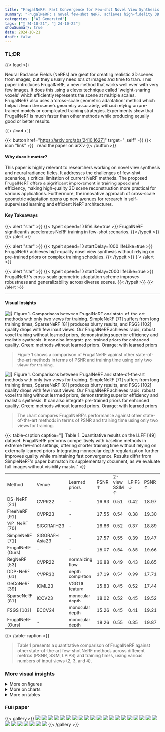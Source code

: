 ```yaml
---
title: "FrugalNeRF: Fast Convergence for Few-shot Novel View Synthesis without Learned Priors"
summary: "FrugalNeRF: a novel few-shot NeRF, achieves high-fidelity 3D scene reconstruction with significantly faster convergence, eliminating the need for external data or complex scheduling."
categories: ["AI Generated"]
tags: ["🔖 24-10-21", "🤗 24-10-22"]
showSummary: true
date: 2024-10-21
draft: false
---
```


### TL;DR


{{< lead >}}

Neural Radiance Fields (NeRFs) are great for creating realistic 3D scenes from images, but they usually need lots of images and time to train. This paper introduces FrugalNeRF, a new method that works well even with very few images.  It does this using a clever technique called 'weight-sharing voxels' which efficiently represents the scene at multiple scales.  FrugalNeRF also uses a 'cross-scale geometric adaptation' method which helps it learn the scene's geometry accurately, without relying on pre-trained models or complicated training strategies. Experiments show that FrugalNeRF is much faster than other methods while producing equally good or better results.

{{< /lead >}}


{{< button href="https://arxiv.org/abs/2410.16271" target="_self" >}}
{{< icon "link" >}} &nbsp; read the paper on arXiv
{{< /button >}}

#### Why does it matter?
This paper is highly relevant to researchers working on novel view synthesis and neural radiance fields.  It addresses the challenges of few-shot scenarios, a critical limitation of current NeRF methods. The proposed FrugalNeRF offers a significant improvement in training speed and efficiency, making high-quality 3D scene reconstruction more practical for various applications.  Furthermore, the innovative approach of cross-scale geometric adaptation opens up new avenues for research in self-supervised learning and efficient NeRF architectures.
#### Key Takeaways

{{< alert "star" >}}
{{< typeit speed=10 lifeLike=true >}} FrugalNeRF significantly accelerates NeRF training in few-shot scenarios. {{< /typeit >}}
{{< /alert >}}

{{< alert "star" >}}
{{< typeit speed=10 startDelay=1000 lifeLike=true >}} FrugalNeRF achieves high-quality novel view synthesis without relying on pre-trained priors or complex training schedules. {{< /typeit >}}
{{< /alert >}}

{{< alert "star" >}}
{{< typeit speed=10 startDelay=2000 lifeLike=true >}} FrugalNeRF's cross-scale geometric adaptation scheme improves robustness and generalizability across diverse scenes. {{< /typeit >}}
{{< /alert >}}

------
#### Visual Insights



![](figures/figures_1_0.png "🔼 Figure 1. Comparisons between FrugalNeRF and state-of-the-art methods with only two views for training. SimpleNeRF [71] suffers from long training times, SparseNeRF [81] produces blurry results, and FSGS [102] quality drops with few input views. Our FrugalNeRF achieves rapid, robust voxel training without learned priors, demonstrating superior efficiency and realistic synthesis. It can also integrate pre-trained priors for enhanced quality. Green: methods without learned priors. Orange: with learned priors")

> Figure 1 shows a comparison of FrugalNeRF against other state-of-the-art methods in terms of PSNR and training time using only two views for training.





![](charts/charts_1_0.png "🔼 Figure 1. Comparisons between FrugalNeRF and state-of-the-art methods with only two views for training. SimpleNeRF [71] suffers from long training times, SparseNeRF [81] produces blurry results, and FSGS [102] quality drops with few input views. Our FrugalNeRF achieves rapid, robust voxel training without learned priors, demonstrating superior efficiency and realistic synthesis. It can also integrate pre-trained priors for enhanced quality. Green: methods without learned priors. Orange: with learned priors")

> The chart compares FrugalNeRF's performance against other state-of-the-art methods in terms of PSNR and training time using only two views for training.





{{< table-caption caption="🔽 Table 1. Quantitative results on the LLFF [49] dataset. FrugalNeRF performs competitively with baseline methods in extreme few-shot settings, offering shorter training time without relying on externally learned priors. Integrating monocular depth regularization further improves quality while maintaining fast convergence. Results differ from SimpleNeRF's paper but match its supplementary document, as we evaluate full images without visibility masks." >}}
<table id='1' style='font-size:14px'><tr><td>Method</td><td>Venue</td><td>Learned priors</td><td>PSNR ↑</td><td>2-view SSIM ↑</td><td>LPIPS ↓</td><td>PSNR ↑</td><td>3-view SSIM ↑</td><td>LPIPS ↓</td><td>PSNR ↑</td><td>4-view SSIM ↑</td><td>LPIPS ↓</td><td>Training time ↓</td></tr><tr><td>DS-NeRF [21]</td><td>CVPR22</td><td>-</td><td>16.93</td><td>0.51</td><td>0.42</td><td>18.97</td><td>0.58</td><td>0.36</td><td>20.07</td><td>0.61</td><td>0.34</td><td>3.5 hrs</td></tr><tr><td>FreeNeRF [91]</td><td>CVPR23</td><td>-</td><td>17.55</td><td>0.54</td><td>0.38</td><td>19.30</td><td>0.60</td><td>0.34</td><td>20.45</td><td>0.63</td><td>0.33</td><td>1.5 hrs</td></tr><tr><td>ViP-NeRF [70]</td><td>SIGGRAPH23</td><td>-</td><td>16.66</td><td>0.52</td><td>0.37</td><td>18.89</td><td>0.59</td><td>0.34</td><td>19.34</td><td>0.62</td><td>0.32</td><td>13.5 hrs</td></tr><tr><td>SimpleNeRF [71]</td><td>SIGGRAPH Asia23</td><td>-</td><td>17.57</td><td>0.55</td><td>0.39</td><td>19.47</td><td>0.62</td><td>0.33</td><td>20.44</td><td>0.65</td><td>0.31</td><td>9.5 hrs</td></tr><tr><td>FrugalNeRF (Ours)</td><td>-</td><td>-</td><td>18.07</td><td>0.54</td><td>0.35</td><td>19.66</td><td>0.61</td><td>0.30</td><td>20.70</td><td>0.65</td><td>0.28</td><td>10 mins</td></tr><tr><td>RegNeRF [53]</td><td>CVPR22</td><td>normalizing flow</td><td>16.88</td><td>0.49</td><td>0.43</td><td>18.65</td><td>0.57</td><td>0.36</td><td>19.89</td><td>0.62</td><td>0.32</td><td>2.35 hrs</td></tr><tr><td>DDP-NeRF [61]</td><td>CVPR22</td><td>depth completion</td><td>17.19</td><td>0.54</td><td>0.39</td><td>17.71</td><td>0.56</td><td>0.39</td><td>19.19</td><td>0.61</td><td>0.35</td><td>3.5 hrs</td></tr><tr><td>GeCoNeRF [39]</td><td>ICML23</td><td>VGG19 feature</td><td>15.83</td><td>0.45</td><td>0.52</td><td>17.44</td><td>0.50</td><td>0.47</td><td>19.14</td><td>0.56</td><td>0.42</td><td>4 hrs</td></tr><tr><td>SparseNeRF [81]</td><td>ICCV23</td><td>monocular depth</td><td>18.02</td><td>0.52</td><td>0.45</td><td>19.52</td><td>0.59</td><td>0.37</td><td>20.89</td><td>0.65</td><td>0.34</td><td>1 hrs</td></tr><tr><td>FSGS [102]</td><td>ECCV24</td><td>monocular depth</td><td>15.26</td><td>0.45</td><td>0.41</td><td>19.21</td><td>0.61</td><td>0.30</td><td>20.07</td><td>0.66</td><td>0.22</td><td>25 mins</td></tr><tr><td>FrugalNeRF (Ours)</td><td>-</td><td>monocular depth</td><td>18.26</td><td>0.55</td><td>0.35</td><td>19.87</td><td>0.61</td><td>0.30</td><td>20.89</td><td>0.66</td><td>0.26</td><td>11 mins</td></tr></table>{{< /table-caption >}}

> Table 1 presents a quantitative comparison of FrugalNeRF against other state-of-the-art few-shot NeRF methods across different metrics (PSNR, SSIM, LPIPS) and training times, using various numbers of input views (2, 3, and 4).



### More visual insights

<details>
<summary>More on figures
</summary>


![](figures/figures_2_0.png "🔼 Figure 2. Comparisons between few-shot NeRF approaches. (a) Frequency regularization gradually increases the visibility of high-frequency signals of positional encoding, but the training speed is slow. (b) Replacing the MLPs with voxels and incorporating them with gradual voxel upsampling achieves similar frequency regularization but cannot generalize well. (c) Some approaches employ pre-trained models to supervise the rendered color or depth patches. (d) Our FrugalNeRF, leveraging weight-sharing voxels across scales for various frequencies representation, enhanced by a cross-scale geometric adaptation for efficient supervision.")

> Figure 2 compares different few-shot NeRF approaches, highlighting FrugalNeRF's efficient use of weight-sharing voxels and cross-scale geometric adaptation for faster convergence and improved generalization.


![](figures/figures_4_0.png "🔼 Figure 3. Overview of FrugalNeRF architecture. (a) Our FrugalNeRF represents a scene with a pair of density and appearance voxels (VD, VA). For a better graphical illustration, we show only one voxel in the figure. (b) We sample rays from not only training input views rtrain but also randomly sampled novel views rnovel. (c) We then create L + 1 multi-scale voxels by hierarchical subsampling, where lower-resolution voxels ensure global geometry consistency and reduce overfitting but suffer from representing detailed structures, while higher-resolution voxels capture fine details but may get stuck in the local minimum or generate floaters. (d) For the rays from training views rtrain, we enforce an MSE reconstruction loss between the volume rendered RGB color Ĉ and input RGB C at each scale. (e) We introduce a cross-scale geometric adaptation loss for novel view rays rnovel, warping volume-rendered RGB to the nearest training view using predicted depth, calculating projection errors e' at each scale, and using the depth with the minimum reprojection error as pseudo-GT for depth supervision. This adaptation involves rays from both training and novel views, though the figure only depicts novel view rays for clarity.")

> Figure 3 illustrates the FrugalNeRF architecture, showcasing its multi-scale voxel representation, ray sampling strategy, training loss functions, and cross-scale geometric adaptation mechanism.


![](figures/figures_7_0.png "🔼 Figure 1. Comparisons between FrugalNeRF and state-of-the-art methods with only two views for training. SimpleNeRF [71] suffers from long training times, SparseNeRF [81] produces blurry results, and FSGS [102] quality drops with few input views. Our FrugalNeRF achieves rapid, robust voxel training without learned priors, demonstrating superior efficiency and realistic synthesis. It can also integrate pre-trained priors for enhanced quality. Green: methods without learned priors. Orange: with learned priors")

> Figure 1 shows comparisons of FrugalNeRF against other state-of-the-art methods in terms of PSNR and training time when trained using only two views.


![](figures/figures_8_0.png "🔼 Figure 4. Qualitative comparisons on the LLFF [49] dataset with two input views. FrugalNeRF achieves better synthesis quality and coherent geometric depth. We also include the GT and overlapped input images for reference.")

> Figure 4 shows a qualitative comparison of FrugalNeRF against other state-of-the-art methods on the LLFF dataset, highlighting its superior synthesis quality and coherent geometric depth.


![](figures/figures_9_0.png "🔼 Figure 8. Scene dependency analysis of the multi-scale voxels. Cross-scale geometric adaptation can adapt to diverse scenes.")

> The figure visualizes how different scene types activate different frequency bands in the multi-scale voxel representation of FrugalNeRF, demonstrating its adaptability.


![](figures/figures_25_0.png "🔼 Figure 1. Comparisons between FrugalNeRF and state-of-the-art methods with only two views for training. SimpleNeRF [71] suffers from long training times, SparseNeRF [81] produces blurry results, and FSGS [102] quality drops with few input views. Our FrugalNeRF achieves rapid, robust voxel training without learned priors, demonstrating superior efficiency and realistic synthesis. It can also integrate pre-trained priors for enhanced quality. Green: methods without learned priors. Orange: with learned priors")

> Figure 1 shows the comparison of FrugalNeRF with other state-of-the-art methods in terms of PSNR and training time using only two views for training.


![](figures/figures_26_0.png "🔼 Figure 1. Comparisons between FrugalNeRF and state-of-the-art methods with only two views for training. SimpleNeRF [71] suffers from long training times, SparseNeRF [81] produces blurry results, and FSGS [102] quality drops with few input views. Our FrugalNeRF achieves rapid, robust voxel training without learned priors, demonstrating superior efficiency and realistic synthesis. It can also integrate pre-trained priors for enhanced quality. Green: methods without learned priors. Orange: with learned priors")

> The figure compares the performance of FrugalNeRF against other state-of-the-art methods in terms of PSNR and training time using only two views for training.


![](figures/figures_26_1.png "🔼 Figure 1. Comparisons between FrugalNeRF and state-of-the-art methods with only two views for training. SimpleNeRF [71] suffers from long training times, SparseNeRF [81] produces blurry results, and FSGS [102] quality drops with few input views. Our FrugalNeRF achieves rapid, robust voxel training without learned priors, demonstrating superior efficiency and realistic synthesis. It can also integrate pre-trained priors for enhanced quality. Green: methods without learned priors. Orange: with learned priors")

> Figure 1 shows the comparison of FrugalNeRF with other state-of-the-art methods in terms of PSNR and training time using only two views for training.


![](figures/figures_27_0.png "🔼 Figure 1. Comparisons between FrugalNeRF and state-of-the-art methods with only two views for training. SimpleNeRF [71] suffers from long training times, SparseNeRF [81] produces blurry results, and FSGS [102] quality drops with few input views. Our FrugalNeRF achieves rapid, robust voxel training without learned priors, demonstrating superior efficiency and realistic synthesis. It can also integrate pre-trained priors for enhanced quality. Green: methods without learned priors. Orange: with learned priors")

> Figure 1 shows the PSNR comparison between FrugalNeRF and other state-of-the-art methods with only two views for training, highlighting FrugalNeRF's superior efficiency and quality.


</details>



<details>
<summary>More on charts
</summary>


![](charts/charts_9_0.png "🔼 Figure 6. Cross-scale geometric adaptation in training. (Left) In the early training phase, low-resolution voxels primarily act as pseudo-ground truth, guiding the model’s geometric learning. As training goes on, medium- and high-resolution voxels increasingly contribute to refining scene geometry. This adaptive approach enables the model to autonomously tune into appropriate frequencies at each stage, enhancing its ability to generalize across various scenes. (Right) Without geometric adaptation, all of the scales result in sub-optimal solutions. Geometric adaptation drives convergence to higher quality across all scales.")

> The chart visualizes how the proportion of each voxel scale serving as pseudo-ground truth changes during training, demonstrating the cross-scale geometric adaptation process in FrugalNeRF.


![](charts/charts_9_1.png "🔼 Figure 1. Comparisons between FrugalNeRF and state-of-the-art methods with only two views for training. SimpleNeRF [71] suffers from long training times, SparseNeRF [81] produces blurry results, and FSGS [102] quality drops with few input views. Our FrugalNeRF achieves rapid, robust voxel training without learned priors, demonstrating superior efficiency and realistic synthesis. It can also integrate pre-trained priors for enhanced quality. Green: methods without learned priors. Orange: with learned priors")

> The chart compares the performance of FrugalNeRF against other state-of-the-art methods in terms of PSNR and training time using only two views for training.


![](charts/charts_9_2.png "🔼 Figure 1. Comparisons between FrugalNeRF and state-of-the-art methods with only two views for training. SimpleNeRF [71] suffers from long training times, SparseNeRF [81] produces blurry results, and FSGS [102] quality drops with few input views. Our FrugalNeRF achieves rapid, robust voxel training without learned priors, demonstrating superior efficiency and realistic synthesis. It can also integrate pre-trained priors for enhanced quality. Green: methods without learned priors. Orange: with learned priors")

> The chart compares the performance of FrugalNeRF against other state-of-the-art methods in terms of PSNR and training time using only two views for training.


![](charts/charts_9_3.png "🔼 Figure 1. Comparisons between FrugalNeRF and state-of-the-art methods with only two views for training. SimpleNeRF [71] suffers from long training times, SparseNeRF [81] produces blurry results, and FSGS [102] quality drops with few input views. Our FrugalNeRF achieves rapid, robust voxel training without learned priors, demonstrating superior efficiency and realistic synthesis. It can also integrate pre-trained priors for enhanced quality. Green: methods without learned priors. Orange: with learned priors")

> The chart compares the PSNR performance and training time of FrugalNeRF against other state-of-the-art few-shot novel view synthesis methods using only two training views.


</details>



<details>
<summary>More on tables
</summary>


{{< table-caption caption="🔽 Table 2. Quantitative results on the DTU [32] dataset. FrugalNeRF synthesizes better images than most of the other baselines under extreme few-shot settings but with shorter training time and does not rely on any externally learned priors. Additionally, integrating monocular depth model regularization further improves quality while maintaining fast convergence. We follow SparseNeRF [81] to remove the background when computing metrics." >}}
<table id='1' style='font-size:14px'><tr><td rowspan="2">Method</td><td rowspan="2">Venue</td><td rowspan="2">Learned priors</td><td colspan="3">2-view</td><td colspan="3">3-view</td><td colspan="3">4-view</td><td rowspan="2">Training time ↓</td></tr><tr><td>PSNR ↑</td><td>SSIM ↑</td><td>LPIPS ↓</td><td>PSNR ↑</td><td>SSIM ↑</td><td>LPIPS ↓</td><td>PSNR ↑</td><td>SSIM ↑</td><td>LPIPS ↓</td></tr><tr><td>FreeNeRF [91]</td><td>CVPR23</td><td>-</td><td>18.05</td><td>0.73</td><td>0.22</td><td>22.40</td><td>0.82</td><td>0.14</td><td>24.98</td><td>0.86</td><td>0.12</td><td>1 hrs</td></tr><tr><td>ViP-NeRF [70]</td><td>SIGGRAPH23</td><td>-</td><td>14.91</td><td>0.49</td><td>0.24</td><td>16.62</td><td>0.55</td><td>0.22</td><td>17.64</td><td>0.57</td><td>0.21</td><td>2.2 hrs</td></tr><tr><td>SimpleNeRF [71]</td><td>SIGGRAPH Asia23</td><td>-</td><td>14.41</td><td>0.79</td><td>0.25</td><td>14.01</td><td>0.77</td><td>0.25</td><td>13.90</td><td>0.78</td><td>0.26</td><td>1.38 hrs</td></tr><tr><td>ZeroRF [66]</td><td>CVPR24</td><td>-</td><td>14.84</td><td>0.60</td><td>0.30</td><td>14.47</td><td>0.61</td><td>0.31</td><td>15.73</td><td>0.67</td><td>0.28</td><td>25 mins</td></tr><tr><td>FrugalNeRF (Ours)</td><td>-</td><td></td><td>19.72</td><td>0.78</td><td>0.16</td><td>22.43</td><td>0.83</td><td>0.14</td><td>24.51</td><td>0.86</td><td>0.12</td><td>6 mins</td></tr><tr><td>RegNeRF [53]</td><td>CVPR22</td><td>normalizing flow</td><td>-</td><td>-</td><td>-</td><td>-</td><td>-</td><td>-</td><td>-</td><td>-</td><td>-</td><td>OOM</td></tr><tr><td>SparseNeRF [81]</td><td>ICCV23</td><td>monocular depth</td><td>19.83</td><td>0.75</td><td>0.20</td><td>22.47</td><td>0.83</td><td>0.14</td><td>24.03</td><td>0.86</td><td>0.12</td><td>30 mins</td></tr><tr><td>FSGS [102]</td><td>ECCV24</td><td>monocular depth</td><td>16.82</td><td>0.64</td><td>0.27</td><td>18.29</td><td>0.69</td><td>0.21</td><td>20.08</td><td>0.75</td><td>0.16</td><td>20 mins</td></tr><tr><td>FrugalNeRF (Ours)</td><td>-</td><td>monocular depth</td><td>20.77</td><td>0.79</td><td>0.15</td><td>22.84</td><td>0.83</td><td>0.13</td><td>24.81</td><td>0.86</td><td>0.12</td><td>7 mins</td></tr></table>{{< /table-caption >}}

> Table 2 presents a quantitative comparison of FrugalNeRF against other state-of-the-art methods on the DTU dataset using various metrics such as PSNR, SSIM, and LPIPS across different numbers of input views.


{{< table-caption caption="🔽 Table 3. Comparison of a different number of scales on the LLFF dataset." >}}
<table id='5' style='font-size:16px'><tr><td># of scales</td><td>PSNR ↑</td><td>SSIM ↑</td><td>LPIPS ↓</td><td>Time ↓</td></tr><tr><td>1 (L = 0)</td><td>15.22</td><td>0.46</td><td>0.43</td><td>6 mins</td></tr><tr><td>2 (L = 1)</td><td>16.58</td><td>0.53</td><td>0.37</td><td>7 mins</td></tr><tr><td>3 (L = 2)</td><td>18.07</td><td>0.54</td><td>0.35</td><td>10 mins</td></tr><tr><td>4 (L = 3)</td><td>18.08</td><td>0.54</td><td>0.36</td><td>15 mins</td></tr></table>{{< /table-caption >}}

> The table shows the effect of increasing the number of scales on the rendering quality and training time of the FrugalNeRF model.


{{< table-caption caption="🔽 Table 5. Comparison of the time complexity." >}}
<table id='8' style='font-size:16px'><tr><td>Method</td><td>MFLOPs / pixel ↓</td></tr><tr><td>FreeNeRF [91]</td><td>288.57</td></tr><tr><td>ViP-NeRF [70]</td><td>149.26</td></tr><tr><td>SimpleNeRF [71]</td><td>303.82</td></tr><tr><td>SparseNeRF [81]</td><td>287.92</td></tr><tr><td>Ours</td><td>13.77</td></tr></table>{{< /table-caption >}}

> The table compares the computational efficiency (MFLOPs per pixel) of FrugalNeRF against several state-of-the-art methods.


{{< table-caption caption="🔽 Table 6. Quantitative results on the LLFF [48] dataset with two input views. The three rows show LPIPS, SSIM, and PSNR scores, respectively." >}}
<table id='1' style='font-size:14px'><tr><td>Scene</td><td>Fern</td><td>Flower</td><td>Fortress</td><td>Horns</td><td>Leaves</td><td>Orchids</td><td>Room</td><td>Trex</td><td>Average</td></tr><tr><td>Method</td><td></td><td></td><td></td><td></td><td></td><td></td><td></td><td></td><td></td></tr><tr><td rowspan="3">RegNeRF [53]</td><td>0.35</td><td>0.29</td><td>0.37</td><td>0.34</td><td>0.32</td><td>0.43</td><td>0.19</td><td>0.32</td><td>0.32</td></tr><tr><td>0.63</td><td>0.64</td><td>0.55</td><td>0.64</td><td>0.44</td><td>0.34</td><td>0.87</td><td>0.66</td><td>0.62</td></tr><tr><td>20.8</td><td>19.8</td><td>22.4</td><td>20.1</td><td>15.9</td><td>14.8</td><td>23.9</td><td>18.9</td><td>19.9</td></tr><tr><td rowspan="3">DS-NeRF [21]</td><td>0.35</td><td>0.28</td><td>0.31</td><td>0.41</td><td>0.41</td><td>0.41</td><td>0.16</td><td>0.39</td><td>0.34</td></tr><tr><td>0.63</td><td>0.64</td><td>0.66</td><td>0.59</td><td>0.39</td><td>0.38</td><td>0.89</td><td>0.59</td><td>0.61</td></tr><tr><td>20.9</td><td>20.6</td><td>24.1</td><td>19.5</td><td>15.8</td><td>15.2</td><td>25.6</td><td>17.1</td><td>20.1</td></tr><tr><td rowspan="3">DDP-NeRF [61]</td><td>0.40</td><td>0.30</td><td>0.18</td><td>0.42</td><td>0.45</td><td>0.42</td><td>0.26</td><td>0.39</td><td>0.35</td></tr><tr><td>0.60</td><td>0.63</td><td>0.73</td><td>0.59</td><td>0.37</td><td>0.41</td><td>0.82</td><td>0.60</td><td>0.61</td></tr><tr><td>20.1</td><td>20.0</td><td>23.4</td><td>19.3</td><td>15.1</td><td>15.8</td><td>20.8</td><td>17.3</td><td>19.2</td></tr><tr><td rowspan="3">FreeNeRF [91]</td><td>0.37</td><td>0.30</td><td>0.35</td><td>0.37</td><td>0.35</td><td>0.42</td><td>0.19</td><td>0.31</td><td>0.33</td></tr><tr><td>0.64</td><td>0.64</td><td>0.60</td><td>0.63</td><td>0.47</td><td>0.37</td><td>0.88</td><td>0.68</td><td>0.63</td></tr><tr><td>21.1</td><td>20.5</td><td>23.2</td><td>20.4</td><td>16.6</td><td>14.9</td><td>24.8</td><td>19.6</td><td>20.5</td></tr><tr><td rowspan="3">ViP-NeRF [70]</td><td>0.39</td><td>0.27</td><td>0.25</td><td>0.38</td><td>0.36</td><td>0.40</td><td>0.23</td><td>0.32</td><td>0.32</td></tr><tr><td>0.58</td><td>0.63</td><td>0.70</td><td>0.60</td><td>0.40</td><td>0.39</td><td>0.85</td><td>0.64</td><td>0.62</td></tr><tr><td>18.2</td><td>19.5</td><td>23.3</td><td>19.0</td><td>14.8</td><td>14.8</td><td>23.2</td><td>18.6</td><td>19.3</td></tr><tr><td rowspan="3">SimpleNeRF [71]</td><td>0.33</td><td>0.27</td><td>0.28</td><td>0.38</td><td>0.35</td><td>0.36</td><td>0.19</td><td>0.32</td><td>0.31</td></tr><tr><td>0.65</td><td>0.67</td><td>0.69</td><td>0.63</td><td>0.46</td><td>0.42</td><td>0.88</td><td>0.68</td><td>0.65</td></tr><tr><td>21.1</td><td>20.8</td><td>24.3</td><td>19.7</td><td>16.3</td><td>15.7</td><td>24.3</td><td>19.3</td><td>20.4</td></tr><tr><td rowspan="3">VGOS [75]</td><td>0.40</td><td>0.35</td><td>0.40</td><td>0.43</td><td>0.34</td><td>0.41</td><td>0.28</td><td>0.35</td><td>0.37</td></tr><tr><td>0.64</td><td>0.63</td><td>0.64</td><td>0.62</td><td>0.49</td><td>0.43</td><td>0.86</td><td>0.68</td><td>0.64</td></tr><tr><td>19.6</td><td>20.3</td><td>22.7</td><td>18.6</td><td>16.6</td><td>15.8</td><td>23.6</td><td>18.7</td><td>19.7</td></tr><tr><td rowspan="3">GeCoNeRF [39]</td><td>0.45</td><td>0.36</td><td>0.44</td><td>0.47</td><td>0.44</td><td>0.51</td><td>0.27</td><td>0.40</td><td>0.42</td></tr><tr><td>0.61</td><td>0.61</td><td>0.51</td><td>0.59</td><td>0.40</td><td>0.30</td><td>0.85</td><td>0.63</td><td>0.56</td></tr><tr><td>20.5</td><td>19.9</td><td>21.2</td><td>19.6</td><td>15.5</td><td>13.9</td><td>23.5</td><td>19.0</td><td>19.1</td></tr><tr><td rowspan="3">SparseNeRF [81]</td><td>0.42</td><td>0.32</td><td>0.31</td><td>0.39</td><td>0.36</td><td>0.42</td><td>0.25</td><td>0.29</td><td>0.34</td></tr><tr><td>0.62</td><td>0.64</td><td>0.70</td><td>0.63</td><td>0.49</td><td>0.39</td><td>0.85</td><td>0.70</td><td>0.65</td></tr><tr><td>21.4</td><td>20.7</td><td>24.6</td><td>20.4</td><td>17.5</td><td>15.7</td><td>23.5</td><td>20.9</td><td>20.9</td></tr><tr><td rowspan="3">FSGS [102]</td><td>0.26</td><td>0.22</td><td>0.17</td><td>0.24</td><td>0.22</td><td>0.28</td><td>0.17</td><td>0.23</td><td>0.22</td></tr><tr><td>0.67</td><td>0.65</td><td>0.65</td><td>0.70</td><td>0.46</td><td>0.45</td><td>0.88</td><td>0.71</td><td>0.66</td></tr><tr><td>20.5</td><td>20.2</td><td>22.6</td><td>20.9</td><td>15.6</td><td>15.4</td><td>23.7</td><td>19.2</td><td>20.1</td></tr><tr><td rowspan="3">FrugalNeRF (Ours)</td><td>0.30</td><td>0.28</td><td>0.24</td><td>0.30</td><td>0.26</td><td>0.38</td><td>0.19</td><td>0.27</td><td>0.27</td></tr><tr><td>0.63</td><td>0.64</td><td>0.60</td><td>0.66</td><td>0.52</td><td>0.41</td><td>0.87</td><td>0.72</td><td>0.65</td></tr><tr><td>21.1</td><td>20.8</td><td>23.6</td><td>21.6</td><td>16.9</td><td>16.3</td><td>24.2</td><td>19.7</td><td>20.9</td></tr><tr><td rowspan="3">FrugalNeRF w/ mono. depth (Ours)</td><td>0.30</td><td>0.27</td><td>0.25</td><td>0.28</td><td>0.24</td><td>0.37</td><td>0.18</td><td>0.27</td><td>0.26</td></tr><tr><td>0.64</td><td>0.65</td><td>0.64</td><td>0.68</td><td>0.53</td><td>0.41</td><td>0.88</td><td>0.71</td><td>0.66</td></tr><tr><td>21.5</td><td>20.9</td><td>23.9</td><td>21.1</td><td>17.2</td><td>16.3</td><td>24.1</td><td>19.6</td><td>20.9</td></tr></table>{{< /table-caption >}}

> Table 6 presents a quantitative comparison of FrugalNeRF and other state-of-the-art methods on the LLFF dataset using two input views, evaluating performance using LPIPS, SSIM, and PSNR.


{{< table-caption caption="🔽 Table 1. Quantitative results on the LLFF [49] dataset. FrugalNeRF performs competitively with baseline methods in extreme few-shot settings, offering shorter training time without relying on externally learned priors. Integrating monocular depth regularization further improves quality while maintaining fast convergence. Results differ from SimpleNeRF's paper but match its supplementary document, as we evaluate full images without visibility masks." >}}
<table id='3' style='font-size:14px'><tr><td rowspan="2">Method</td><td rowspan="2">Venue</td><td rowspan="2">Learned priors</td><td colspan="3">2-view</td><td colspan="3">3-view</td><td colspan="3">4-view</td><td rowspan="2">Training time ↓</td></tr><tr><td>PSNR ↑</td><td>SSIM ↑</td><td>LPIPS ↓</td><td>PSNR ↑</td><td>SSIM ↑</td><td>LPIPS ↓</td><td>PSNR ↑</td><td>SSIM ↑</td><td>LPIPS ↓</td></tr><tr><td>RegNeRF [53]</td><td>CVPR 2022</td><td>normalizing flow</td><td>16.87</td><td>0.59</td><td>0.45</td><td>17.73</td><td>0.61</td><td>0.44</td><td>18.25</td><td>0.62</td><td>0.44</td><td>2.35 hrs</td></tr><tr><td>DS-NeRF [21]</td><td>CVPR 2022</td><td>-</td><td>25.44</td><td>0.79</td><td>0.32</td><td>25.94</td><td>0.79</td><td>0.32</td><td>26.28</td><td>0.79</td><td>0.33</td><td>3.5 hrs</td></tr><tr><td>DDP-NeRF [61]</td><td>CVPR 2022</td><td>depth completion</td><td>26.15</td><td>0.85</td><td>0.15</td><td>25.92</td><td>0.85</td><td>0.16</td><td>26.48</td><td>0.86</td><td>0.16</td><td>3.5 hrs</td></tr><tr><td>FreeNeRF [91]</td><td>CVPR 2023</td><td>-</td><td>14.50</td><td>0.54</td><td>0.55</td><td>15.12</td><td>0.57</td><td>0.54</td><td>16.25</td><td>0.60</td><td>0.54</td><td>1.5 hrs</td></tr><tr><td>ViP-NeRF [70]</td><td>SIGGRAPH 2023</td><td>-</td><td>29.55</td><td>0.87</td><td>0.09</td><td>29.75</td><td>0.88</td><td>0.11</td><td>30.47</td><td>0.88</td><td>0.11</td><td>13.5 hrs</td></tr><tr><td>SimpleNeRF [71]</td><td>SIGGRAPH Asia 2023</td><td>-</td><td>30.30</td><td>0.88</td><td>0.07</td><td>31.40</td><td>0.89</td><td>0.08</td><td>31.73</td><td>0.89</td><td>0.09</td><td>9.5 hrs</td></tr><tr><td>FrugalNeRF (Ours)</td><td>-</td><td>-</td><td>30.12</td><td>0.87</td><td>0.07</td><td>31.04</td><td>0.89</td><td>0.06</td><td>31.78</td><td>0.90</td><td>0.06</td><td>20 mins</td></tr></table>{{< /table-caption >}}

> Table 1 presents a quantitative comparison of FrugalNeRF against several state-of-the-art few-shot NeRF methods across different metrics (PSNR, SSIM, LPIPS) and training times, using various numbers of input views (2, 3, 4).


{{< table-caption caption="🔽 Table 13. Quantitative results on the RealEstate-10K [100] dataset with two input views. The three rows show LPIPS, SSIM, and PSNR scores, respectively." >}}
<table id='1' style='font-size:14px'><tr><td>Scene</td><td rowspan="2">0</td><td rowspan="2">1</td><td rowspan="2">3</td><td rowspan="2">4</td><td rowspan="2">6</td><td rowspan="2">Average</td></tr><tr><td>Method</td></tr><tr><td rowspan="3">RegNeRF [53]</td><td>0.35</td><td>0.32</td><td>0.49</td><td>0.54</td><td>0.54</td><td>0.45</td></tr><tr><td>0.60</td><td>0.83</td><td>0.30</td><td>0.61</td><td>0.59</td><td>0.59</td></tr><tr><td>16.51</td><td>21.04</td><td>13.88</td><td>17.13</td><td>15.79</td><td>16.87</td></tr><tr><td rowspan="3">DS-NeRF [21]</td><td>0.26</td><td>0.27</td><td>0.51</td><td>0.24</td><td>0.31</td><td>0.32</td></tr><tr><td>0.81</td><td>0.91</td><td>0.50</td><td>0.88</td><td>0.83</td><td>0.79</td></tr><tr><td>24.68</td><td>27.93</td><td>19.24</td><td>29.18</td><td>26.18</td><td>25.44</td></tr><tr><td rowspan="3">DDP-NeRF [61]</td><td>0.11</td><td>0.12</td><td>0.34</td><td>0.06</td><td>0.11</td><td>0.15</td></tr><tr><td>0.89</td><td>0.95</td><td>0.56</td><td>0.94</td><td>0.92</td><td>0.85</td></tr><tr><td>25.90</td><td>25.87</td><td>18.97</td><td>32.01</td><td>28.00</td><td>26.15</td></tr><tr><td rowspan="3">FreeNeRF [91]</td><td>0.45</td><td>0.50</td><td>0.64</td><td>0.67</td><td>0.48</td><td>0.55</td></tr><tr><td>0.54</td><td>0.77</td><td>0.28</td><td>0.49</td><td>0.58</td><td>0.53</td></tr><tr><td>15.00</td><td>17.00</td><td>12.15</td><td>12.84</td><td>15.50</td><td>14.50</td></tr><tr><td rowspan="3">ViP-NeRF [70]</td><td>0.05</td><td>0.05</td><td>0.22</td><td>0.04</td><td>0.08</td><td>0.09</td></tr><tr><td>0.94</td><td>0.97</td><td>0.56</td><td>0.95</td><td>0.93</td><td>0.87</td></tr><tr><td>30.41</td><td>32.03</td><td>18.96</td><td>34.74</td><td>31.61</td><td>29.55</td></tr><tr><td rowspan="3">SimpleNeRF [71]</td><td>0.04</td><td>0.04</td><td>0.21</td><td>0.03</td><td>0.05</td><td>0.07</td></tr><tr><td>0.95</td><td>0.97</td><td>0.56</td><td>0.95</td><td>0.96</td><td>0.88</td></tr><tr><td>31.89</td><td>33.8</td><td>18.65</td><td>34.93</td><td>32.24</td><td>30.30</td></tr><tr><td rowspan="3">FrugalNeRF (Ours)</td><td>0.04</td><td>0.04</td><td>0.20</td><td>0.04</td><td>0.05</td><td>0.07</td></tr><tr><td>0.94</td><td>0.97</td><td>0.56</td><td>0.95</td><td>0.95</td><td>0.87</td></tr><tr><td>30.13</td><td>34.69</td><td>18.35</td><td>35.00</td><td>32.45</td><td>30.12</td></tr></table>{{< /table-caption >}}

> Table 13 presents a quantitative comparison of FrugalNeRF against other state-of-the-art methods on the RealEstate-10K dataset using two input views, evaluating performance based on LPIPS, SSIM, and PSNR.


{{< table-caption caption="🔽 Table 15. Quantitative results on the RealEstate-10K [100] dataset with four input views. The three rows show LPIPS, SSIM, and PSNR scores, respectively." >}}
<table id='1' style='font-size:14px'><tr><td>Scene</td><td>0</td><td>1</td><td>3</td><td>4</td><td>6</td><td>Average</td></tr><tr><td>Method</td><td></td><td></td><td></td><td></td><td></td><td></td></tr><tr><td rowspan="3">RegNeRF [53]</td><td>0.43</td><td>0.35</td><td>0.59</td><td>0.56</td><td>0.27</td><td>0.44</td></tr><tr><td>0.59</td><td>0.83</td><td>0.29</td><td>0.65</td><td>0.75</td><td>0.62</td></tr><tr><td>16.09</td><td>20.98</td><td>13.91</td><td>18.48</td><td>21.78</td><td>18.25</td></tr><tr><td rowspan="3">DS-NeRF [21]</td><td>0.27</td><td>0.26</td><td>0.56</td><td>0.25</td><td>0.31</td><td>0.33</td></tr><tr><td>0.82</td><td>0.92</td><td>0.50</td><td>0.87</td><td>0.85</td><td>0.79</td></tr><tr><td>25.40</td><td>29.40</td><td>19.64</td><td>29.26</td><td>27.69</td><td>26.28</td></tr><tr><td rowspan="3">DDP-NeRF [61]</td><td>0.12</td><td>0.08</td><td>0.39</td><td>0.06</td><td>0.13</td><td>0.16</td></tr><tr><td>0.89</td><td>0.96</td><td>0.58</td><td>0.93</td><td>0.91</td><td>0.86</td></tr><tr><td>25.14</td><td>28.57</td><td>19.57</td><td>31.73</td><td>27.36</td><td>26.48</td></tr><tr><td rowspan="3">FreeNeRF [91]</td><td>0.56</td><td>0.48</td><td>0.65</td><td>0.58</td><td>0.39</td><td>0.53</td></tr><tr><td>0.53</td><td>0.80</td><td>0.31</td><td>0.66</td><td>0.69</td><td>0.60</td></tr><tr><td>13.84</td><td>17.93</td><td>12.69</td><td>17.29</td><td>19.48</td><td>16.25</td></tr><tr><td rowspan="3">ViP-NeRF [70]</td><td>0.06</td><td>0.08</td><td>0.27</td><td>0.05</td><td>0.09</td><td>0.11</td></tr><tr><td>0.94</td><td>0.96</td><td>0.62</td><td>0.94</td><td>0.95</td><td>0.88</td></tr><tr><td>31.64</td><td>32.24</td><td>20.35</td><td>34.84</td><td>33.28</td><td>30.47</td></tr><tr><td rowspan="3">SimpleNeRF [71]</td><td>0.04</td><td>0.05</td><td>0.24</td><td>0.03</td><td>0.09</td><td>0.09</td></tr><tr><td>0.96</td><td>0.97</td><td>0.64</td><td>0.95</td><td>0.94</td><td>0.89</td></tr><tr><td>32.95</td><td>36.44</td><td>20.52</td><td>35.97</td><td>32.77</td><td>31.73</td></tr><tr><td rowspan="3">FrugalNeRF (Ours)</td><td>0.04</td><td>0.03</td><td>0.17</td><td>0.03</td><td>0.05</td><td>0.06</td></tr><tr><td>0.96</td><td>0.98</td><td>0.64</td><td>0.95</td><td>0.96</td><td>0.90</td></tr><tr><td>32.29</td><td>36.06</td><td>19.81</td><td>36.54</td><td>34.22</td><td>31.78</td></tr></table>{{< /table-caption >}}

> Table 15 presents a quantitative comparison of different methods' performance on the RealEstate-10K dataset using four input views, evaluating LPIPS, SSIM, and PSNR scores.


</details>


### Full paper

{{< gallery >}}
<img src="paper_images/1.png" class="grid-w50 md:grid-w33 xl:grid-w25" />
<img src="paper_images/2.png" class="grid-w50 md:grid-w33 xl:grid-w25" />
<img src="paper_images/3.png" class="grid-w50 md:grid-w33 xl:grid-w25" />
<img src="paper_images/4.png" class="grid-w50 md:grid-w33 xl:grid-w25" />
<img src="paper_images/5.png" class="grid-w50 md:grid-w33 xl:grid-w25" />
<img src="paper_images/6.png" class="grid-w50 md:grid-w33 xl:grid-w25" />
<img src="paper_images/7.png" class="grid-w50 md:grid-w33 xl:grid-w25" />
<img src="paper_images/8.png" class="grid-w50 md:grid-w33 xl:grid-w25" />
<img src="paper_images/9.png" class="grid-w50 md:grid-w33 xl:grid-w25" />
<img src="paper_images/10.png" class="grid-w50 md:grid-w33 xl:grid-w25" />
<img src="paper_images/11.png" class="grid-w50 md:grid-w33 xl:grid-w25" />
<img src="paper_images/12.png" class="grid-w50 md:grid-w33 xl:grid-w25" />
<img src="paper_images/13.png" class="grid-w50 md:grid-w33 xl:grid-w25" />
<img src="paper_images/14.png" class="grid-w50 md:grid-w33 xl:grid-w25" />
<img src="paper_images/15.png" class="grid-w50 md:grid-w33 xl:grid-w25" />
<img src="paper_images/16.png" class="grid-w50 md:grid-w33 xl:grid-w25" />
<img src="paper_images/17.png" class="grid-w50 md:grid-w33 xl:grid-w25" />
<img src="paper_images/18.png" class="grid-w50 md:grid-w33 xl:grid-w25" />
<img src="paper_images/19.png" class="grid-w50 md:grid-w33 xl:grid-w25" />
<img src="paper_images/20.png" class="grid-w50 md:grid-w33 xl:grid-w25" />
<img src="paper_images/21.png" class="grid-w50 md:grid-w33 xl:grid-w25" />
<img src="paper_images/22.png" class="grid-w50 md:grid-w33 xl:grid-w25" />
<img src="paper_images/23.png" class="grid-w50 md:grid-w33 xl:grid-w25" />
<img src="paper_images/24.png" class="grid-w50 md:grid-w33 xl:grid-w25" />
<img src="paper_images/25.png" class="grid-w50 md:grid-w33 xl:grid-w25" />
<img src="paper_images/26.png" class="grid-w50 md:grid-w33 xl:grid-w25" />
<img src="paper_images/27.png" class="grid-w50 md:grid-w33 xl:grid-w25" />
{{< /gallery >}}